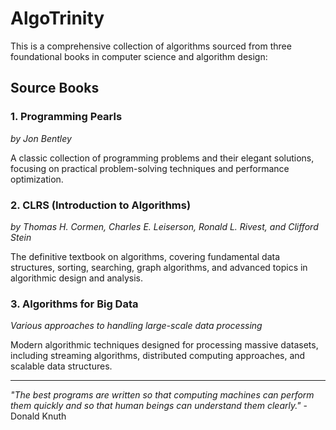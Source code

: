 # AlgoTrinity

This is a comprehensive collection of algorithms sourced from three foundational books in computer science and algorithm design:

## Source Books

### 1. Programming Pearls
*by Jon Bentley*

A classic collection of programming problems and their elegant solutions, focusing on practical problem-solving techniques and performance optimization.

### 2. CLRS (Introduction to Algorithms)
*by Thomas H. Cormen, Charles E. Leiserson, Ronald L. Rivest, and Clifford Stein*

The definitive textbook on algorithms, covering fundamental data structures, sorting, searching, graph algorithms, and advanced topics in algorithmic design and analysis.

### 3. Algorithms for Big Data
*Various approaches to handling large-scale data processing*

Modern algorithmic techniques designed for processing massive datasets, including streaming algorithms, distributed computing approaches, and scalable data structures.



---

*"The best programs are written so that computing machines can perform them quickly and so that human beings can understand them clearly."* - Donald Knuth 